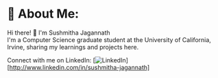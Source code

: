 # 💫 About Me:
Hi there! 👋 I'm Sushmitha Jagannath<br>I'm a Computer Science graduate student at the University of California, Irvine, sharing my learnings and projects here. 

Connect with me on LinkedIn: 
[![LinkedIn](https://img.shields.io/badge/LinkedIn-%230077B5.svg?logo=linkedin&logoColor=white)][http://www.linkedin.com/in/sushmitha-jagannath] 


<!-- Proudly created with GPRM ( https://gprm.itsvg.in ) -->
